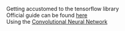 Getting accustomed to the tensorflow library <br>
Official guide can be found [here](https://www.tensorflow.org/tutorials/keras/basic_classification)
<br>
Using the [Convolutional Neural Network](https://www.tensorflow.org/alpha/tutorials/images/intro_to_cnns)
